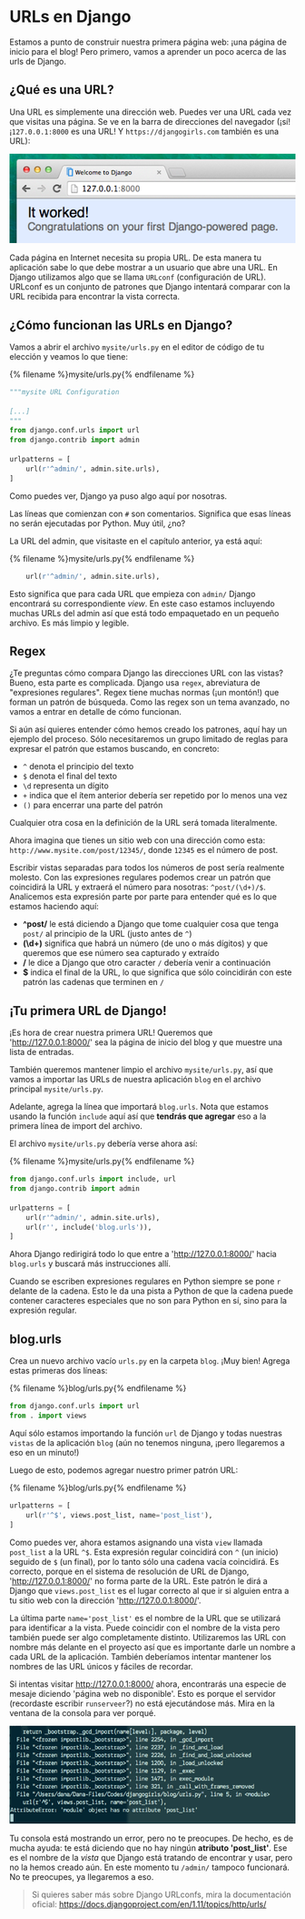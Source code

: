 # URLs en Django

Estamos a punto de construir nuestra primera página web: ¡una página de inicio para el blog! Pero primero, vamos a aprender un poco acerca de las urls de Django.

## ¿Qué es una URL?

Una URL es simplemente una dirección web. Puedes ver una URL cada vez que visitas una página. Se ve en la barra de direcciones del navegador (¡sí! ¡`127.0.0.1:8000` es una URL! Y `https://djangogirls.com` también es una URL):

![URL](images/url.png)

Cada página en Internet necesita su propia URL. De esta manera tu aplicación sabe lo que debe mostrar a un usuario que abre una URL. En Django utilizamos algo que se llama `URLconf` (configuración de URL). URLconf es un conjunto de patrones que Django intentará comparar con la URL recibida para encontrar la vista correcta.

## ¿Cómo funcionan las URLs en Django?

Vamos a abrir el archivo `mysite/urls.py` en el editor de código de tu elección y veamos lo que tiene:

{% filename %}mysite/urls.py{% endfilename %}
```python
"""mysite URL Configuration

[...]
"""
from django.conf.urls import url
from django.contrib import admin

urlpatterns = [
    url(r'^admin/', admin.site.urls),
]
```

Como puedes ver, Django ya puso algo aquí por nosotras.

Las líneas que comienzan con `#` son comentarios. Significa que esas líneas no serán ejecutadas por Python. Muy útil, ¿no?

La URL del admin, que visitaste en el capítulo anterior, ya está aquí:

{% filename %}mysite/urls.py{% endfilename %}
```python
    url(r'^admin/', admin.site.urls),
```

Esto significa que para cada URL que empieza con `admin/` Django encontrará su correspondiente *view*. En este caso estamos incluyendo muchas URLs del admin así que está todo empaquetado en un pequeño archivo. Es más limpio y legible.

## Regex

¿Te preguntas cómo compara Django las direcciones URL con las vistas? Bueno, esta parte es complicada. Django usa `regex`, abreviatura de "expresiones regulares". Regex tiene muchas normas (¡un montón!) que forman un patrón de búsqueda. Como las regex son un tema avanzado, no vamos a entrar en detalle de cómo funcionan.

Si aún así quieres entender cómo hemos creado los patrones, aquí hay un ejemplo del proceso. Sólo necesitaremos un grupo limitado de reglas para expresar el patrón que estamos buscando, en concreto:

* `^` denota el principio del texto
* `$` denota el final del texto
* `\d` representa un dígito
* `+` indica que el ítem anterior debería ser repetido por lo menos una vez
* `()` para encerrar una parte del patrón
    

Cualquier otra cosa en la definición de la URL será tomada literalmente.

Ahora imagina que tienes un sitio web con una dirección como esta: `http://www.mysite.com/post/12345/`, donde `12345` es el número de post.

Escribir vistas separadas para todos los números de post sería realmente molesto. Con las expresiones regulares podemos crear un patrón que coincidirá la URL y extraerá el número para nosotras: `^post/(\d+)/$`. Analicemos esta expresión parte por parte para entender qué es lo que estamos haciendo aquí:

* **^post/** le está diciendo a Django que tome cualquier cosa que tenga `post/` al principio de la URL (justo antes de `^`)
* **(\d+)** significa que habrá un número (de uno o más dígitos) y que queremos que ese número sea capturado y extraído
* **/** le dice a Django que otro caracter `/` debería venir a continuación
* **$** indica el final de la URL, lo que significa que sólo coincidirán con este patrón las cadenas que terminen en `/`

## ¡Tu primera URL de Django!

¡Es hora de crear nuestra primera URL! Queremos que 'http://127.0.0.1:8000/' sea la página de inicio del blog y que muestre una lista de entradas.

También queremos mantener limpio el archivo `mysite/urls.py`, así que vamos a importar las URLs de nuestra aplicación `blog` en el archivo principal `mysite/urls.py`.

Adelante, agrega la línea que importará `blog.urls`. Nota que estamos usando la función `include` aquí así que **tendrás que agregar** eso a la primera línea de import del archivo.

El archivo `mysite/urls.py` debería verse ahora así:

{% filename %}mysite/urls.py{% endfilename %}
```python
from django.conf.urls import include, url
from django.contrib import admin

urlpatterns = [
    url(r'^admin/', admin.site.urls),
    url(r'', include('blog.urls')),
]
```

Ahora Django redirigirá todo lo que entre a 'http://127.0.0.1:8000/' hacia `blog.urls` y buscará más instrucciones allí.

Cuando se escriben expresiones regulares en Python siempre se pone `r` delante de la cadena. Esto le da una pista a Python de que la cadena puede contener caracteres especiales que no son para Python en sí, sino para la expresión regular.

## blog.urls

Crea un nuevo archivo vacío `urls.py` en la carpeta `blog`. ¡Muy bien! Agrega estas primeras dos líneas:

{% filename %}blog/urls.py{% endfilename %}
```python
from django.conf.urls import url
from . import views
```

Aquí sólo estamos importando la función `url` de Django y todas nuestras `vistas` de la aplicación `blog` (aún no tenemos ninguna, ¡pero llegaremos a eso en un minuto!)

Luego de esto, podemos agregar nuestro primer patrón URL:

{% filename %}blog/urls.py{% endfilename %}
```python
urlpatterns = [
    url(r'^$', views.post_list, name='post_list'),
]
```

Como puedes ver, ahora estamos asignando una vista `view` llamada `post_list` a la URL `^$`. Esta expresión regular coincidirá con `^` (un inicio) seguido de `$` (un final), por lo tanto sólo una cadena vacía coincidirá. Es correcto, porque en el sistema de resolución de URL de Django, 'http://127.0.0.1:8000/' no forma parte de la URL. Este patrón le dirá a Django que `views.post_list` es el lugar correcto al que ir si alguien entra a tu sitio web con la dirección 'http://127.0.0.1:8000/'.

La última parte `name='post_list'` es el nombre de la URL que se utilizará para identificar a la vista. Puede coincidir con el nombre de la vista pero también puede ser algo completamente distinto. Utilizaremos las URL con nombre más delante en el proyecto así que es importante darle un nombre a cada URL de la aplicación. También deberíamos intentar mantener los nombres de las URL únicos y fáciles de recordar.

Si intentas visitar http://127.0.0.1:8000/ ahora, encontrarás una especie de mesaje diciendo 'página web no disponible'. Esto es porque el servidor (recordaste escribir `runserveer`?) no está ejecutándose más. Mira en la ventana de la consola para ver porqué.


![Error](images/error1.png)

Tu consola está mostrando un error, pero no te preocupes. De hecho, es de mucha ayuda: te está diciendo que no hay ningún __atributo 'post_list'__. Ese es el nombre de la *vista* que Django está tratando de encontrar y usar, pero no la hemos creado aún. En este momento tu `/admin/` tampoco funcionará. No te preocupes, ya llegaremos a eso.

> Si quieres saber más sobre Django URLconfs, mira la documentación oficial: https://docs.djangoproject.com/en/1.11/topics/http/urls/
